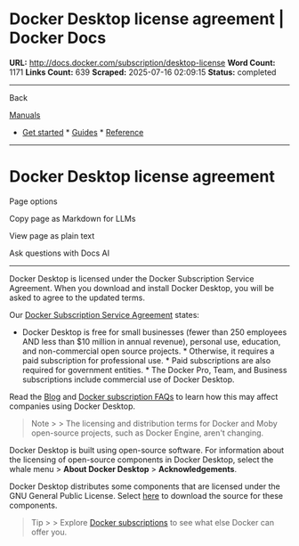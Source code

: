 # Docker Desktop license agreement | Docker Docs

**URL:** http://docs.docker.com/subscription/desktop-license
**Word Count:** 1171
**Links Count:** 639
**Scraped:** 2025-07-16 02:09:15
**Status:** completed

---

Back

[Manuals](https://docs.docker.com/manuals/)

  * [Get started](http://docs.docker.com/get-started/)   * [Guides](http://docs.docker.com/guides/)   * [Reference](http://docs.docker.com/reference/)

* * *

# Docker Desktop license agreement

Page options

Copy page as Markdown for LLMs

View page as plain text

Ask questions with Docs AI

* * *

Docker Desktop is licensed under the Docker Subscription Service Agreement. When you download and install Docker Desktop, you will be asked to agree to the updated terms.

Our [Docker Subscription Service Agreement](https://www.docker.com/legal/docker-subscription-service-agreement) states:

  * Docker Desktop is free for small businesses \(fewer than 250 employees AND less than $10 million in annual revenue\), personal use, education, and non-commercial open source projects.   * Otherwise, it requires a paid subscription for professional use.   * Paid subscriptions are also required for government entities.   * The Docker Pro, Team, and Business subscriptions include commercial use of Docker Desktop.

Read the [Blog](https://www.docker.com/blog/updating-product-subscriptions/) and [Docker subscription FAQs](https://www.docker.com/pricing/faq) to learn how this may affect companies using Docker Desktop.

> Note >  > The licensing and distribution terms for Docker and Moby open-source projects, such as Docker Engine, aren't changing.

Docker Desktop is built using open-source software. For information about the licensing of open-source components in Docker Desktop, select the whale menu > **About Docker Desktop** > **Acknowledgements**.

Docker Desktop distributes some components that are licensed under the GNU General Public License. Select [here](https://download.docker.com/opensource/License.tar.gz) to download the source for these components.

> Tip >  > Explore [Docker subscriptions](https://www.docker.com/pricing/) to see what else Docker can offer you.